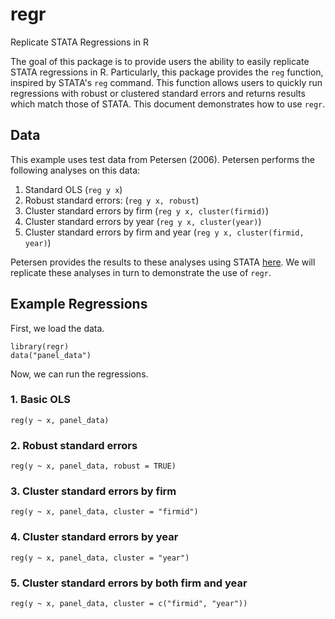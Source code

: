 # regr
Replicate STATA Regressions in R

The goal of this package is to provide users the ability to easily replicate STATA regressions in R.  Particularly, this package provides the `reg` function, inspired by STATA's `reg` command.  This function allows users to quickly run regressions with robust or clustered standard errors and returns results which match those of STATA.  This document demonstrates how to use `regr`.

## Data

This example uses test data from Petersen (2006).  Petersen performs the following analyses on this data:

1. Standard OLS (`reg y x`)
1. Robust standard errors:  (`reg y x, robust`)
1. Cluster standard errors by firm (`reg y x, cluster(firmid)`)
1. Cluster standard errors by year (`reg y x, cluster(year)`)
1. Cluster standard errors by firm and year (`reg y x, cluster(firmid, year)`)

Petersen provides the results to these analyses using STATA [here](http://www.kellogg.northwestern.edu/faculty/petersen/htm/papers/se/test_data.htm).  We will replicate these analyses in turn to demonstrate the use of `regr`.

## Example Regressions

First, we load the data.
```{r}
library(regr)
data("panel_data")
```

Now, we can run the regressions.

### 1. Basic OLS
```{r}
reg(y ~ x, panel_data)
```

### 2. Robust standard errors
```{r}
reg(y ~ x, panel_data, robust = TRUE)
```

### 3. Cluster standard errors by firm
```{r}
reg(y ~ x, panel_data, cluster = "firmid")
```

### 4. Cluster standard errors by year
```{r}
reg(y ~ x, panel_data, cluster = "year")
```

### 5. Cluster standard errors by both firm and year
```{r}
reg(y ~ x, panel_data, cluster = c("firmid", "year"))
```

